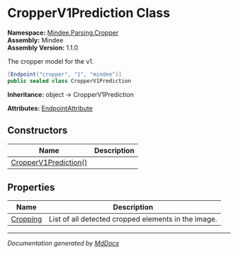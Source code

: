 ﻿<!--  
  <auto-generated>   
    The contents of this file were generated by a tool.  
    Changes to this file may be list if the file is regenerated  
  </auto-generated>   
-->

# CropperV1Prediction Class

**Namespace:** [Mindee.Parsing.Cropper](../index.md)  
**Assembly:** Mindee  
**Assembly Version:** 1.1.0

The cropper model for the v1.

```csharp
[Endpoint("cropper", "1", "mindee")]
public sealed class CropperV1Prediction
```

**Inheritance:** object → CropperV1Prediction

**Attributes:** [EndpointAttribute](../../EndpointAttribute/index.md)

## Constructors

| Name                                           | Description |
| ---------------------------------------------- | ----------- |
| [CropperV1Prediction()](constructors/index.md) |             |

## Properties

| Name                               | Description                                         |
| ---------------------------------- | --------------------------------------------------- |
| [Cropping](properties/Cropping.md) | List of all detected cropped elements in the image. |

___

*Documentation generated by [MdDocs](https://github.com/ap0llo/mddocs)*
